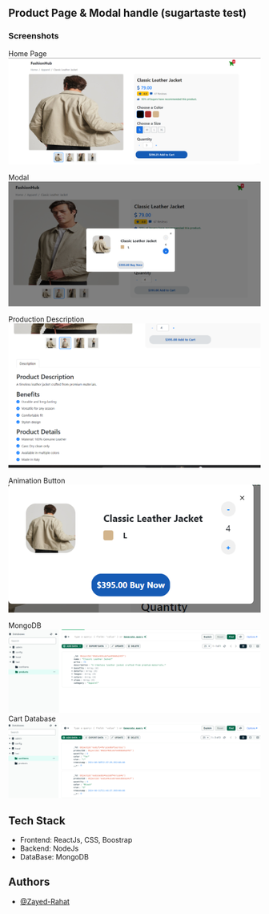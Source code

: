 ## Product Page & Modal handle (sugartaste test)


### Screenshots

Home Page
![1](https://github.com/Zayed-Rahat/sugarDevTest/blob/main/SS/Homepage.png)

Modal
![2](https://github.com/Zayed-Rahat/sugarDevTest/blob/main/SS/Modal.png)

Production Description
![3](https://github.com/Zayed-Rahat/sugarDevTest/blob/main/SS/Description.png)

Animation Button
![4](https://github.com/Zayed-Rahat/sugarDevTest/blob/main/SS/AnimationButton.png)

MongoDB
![5](https://github.com/Zayed-Rahat/sugarDevTest/blob/main/SS/ProductDB.png)
Cart Database
![6](https://github.com/Zayed-Rahat/sugarDevTest/blob/main/SS/Cartitems.png)



## Tech Stack

- Frontend: ReactJs, CSS, Boostrap
- Backend: NodeJs
- DataBase: MongoDB


## Authors

- [@Zayed-Rahat](https://github.com/Zayed-Rahat)


